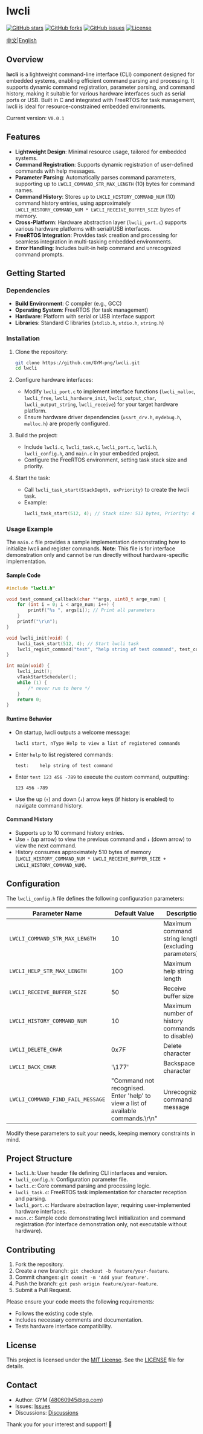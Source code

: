 
# lwcli

[![GitHub stars](https://img.shields.io/github/stars/GYM-png/lwcli?style=social)](https://github.com/GYM-png/lwcli/stargazers)
[![GitHub forks](https://img.shields.io/github/forks/GYM-png/lwcli?style=social)](https://github.com/GYM-png/lwcli/network/members)
[![GitHub issues](https://img.shields.io/github/issues/GYM-png/lwcli)](https://github.com/GYM-png/lwcli/issues)
[![License](https://img.shields.io/github/license/GYM-png/lwcli)](https://github.com/GYM-png/lwcli/blob/master/LICENSE)

[中文](https://github.com/GYM-png/lwcli/blob/master/README.md)|[English](https://github.com/GYM-png/lwcli/blob/master/README_EN.md)

## Overview

**lwcli** is a lightweight command-line interface (CLI) component designed for embedded systems, enabling efficient command parsing and processing. It supports dynamic command registration, parameter parsing, and command history, making it suitable for various hardware interfaces such as serial ports or USB. Built in C and integrated with FreeRTOS for task management, lwcli is ideal for resource-constrained embedded environments.

Current version: `V0.0.1`

## Features

- **Lightweight Design**: Minimal resource usage, tailored for embedded systems.
- **Command Registration**: Supports dynamic registration of user-defined commands with help messages.
- **Parameter Parsing**: Automatically parses command parameters, supporting up to `LWCLI_COMMAND_STR_MAX_LENGTH` (10) bytes for command names.
- **Command History**: Stores up to `LWCLI_HISTORY_COMMAND_NUM` (10) command history entries, using approximately `LWCLI_HISTORY_COMMAND_NUM * LWCLI_RECEIVE_BUFFER_SIZE` bytes of memory.
- **Cross-Platform**: Hardware abstraction layer (`lwcli_port.c`) supports various hardware platforms with serial/USB interfaces.
- **FreeRTOS Integration**: Provides task creation and processing for seamless integration in multi-tasking embedded environments.
- **Error Handling**: Includes built-in help command and unrecognized command prompts.

## Getting Started

### Dependencies

- **Build Environment**: C compiler (e.g., GCC)
- **Operating System**: FreeRTOS (for task management)
- **Hardware**: Platform with serial or USB interface support
- **Libraries**: Standard C libraries (`stdlib.h`, `stdio.h`, `string.h`)

### Installation

1. Clone the repository:
   ```bash
   git clone https://github.com/GYM-png/lwcli.git
   cd lwcli
   ```

2. Configure hardware interfaces:
   - Modify `lwcli_port.c` to implement interface functions (`lwcli_malloc`, `lwcli_free`, `lwcli_hardware_init`, `lwcli_output_char`, `lwcli_output_string`, `lwcli_receive`) for your target hardware platform.
   - Ensure hardware driver dependencies (`usart_drv.h`, `mydebug.h`, `malloc.h`) are properly configured.

3. Build the project:
   - Include `lwcli.c`, `lwcli_task.c`, `lwcli_port.c`, `lwcli.h`, `lwcli_config.h`, and `main.c` in your embedded project.
   - Configure the FreeRTOS environment, setting task stack size and priority.

4. Start the task:
   - Call `lwcli_task_start(StackDepth, uxPriority)` to create the lwcli task.
   - Example:
     ```c
     lwcli_task_start(512, 4); // Stack size: 512 bytes, Priority: 4
     ```

### Usage Example

The `main.c` file provides a sample implementation demonstrating how to initialize lwcli and register commands. **Note**: This file is for interface demonstration only and cannot be run directly without hardware-specific implementation.

#### Sample Code
```c
#include "lwcli.h"

void test_command_callback(char **args, uint8_t arge_num) {
    for (int i = 0; i < arge_num; i++) {
        printf("%s ", args[i]); // Print all parameters
    }
    printf("\r\n");
}

void lwcli_init(void) {
    lwcli_task_start(512, 4); // Start lwcli task
    lwcli_regist_command("test", "help string of test command", test_command_callback); // Register test command
}

int main(void) {
    lwcli_init();
    vTaskStartScheduler();
    while (1) {
        /* never run to here */
    }
    return 0;
}
```

#### Runtime Behavior
- On startup, lwcli outputs a welcome message:
  ```
  lwcli start, nType Help to view a list of registered commands
  ```
- Enter `help` to list registered commands:
  ```
  test:    help string of test command
  ```
- Enter `test 123 456 -789` to execute the custom command, outputting:
  ```
  123 456 -789
  ```
- Use the up (`↑`) and down (`↓`) arrow keys (if history is enabled) to navigate command history.

#### Command History
- Supports up to 10 command history entries.
- Use `↑` (up arrow) to view the previous command and `↓` (down arrow) to view the next command.
- History consumes approximately 510 bytes of memory (`LWCLI_HISTORY_COMMAND_NUM * LWCLI_RECEIVE_BUFFER_SIZE + LWCLI_HISTORY_COMMAND_NUM`).

## Configuration

The `lwcli_config.h` file defines the following configuration parameters:

| Parameter Name                    | Default Value | Description                              |
|-----------------------------------|---------------|------------------------------------------|
| `LWCLI_COMMAND_STR_MAX_LENGTH`    | 10            | Maximum command string length (excluding parameters) |
| `LWCLI_HELP_STR_MAX_LENGTH`       | 100           | Maximum help string length               |
| `LWCLI_RECEIVE_BUFFER_SIZE`       | 50            | Receive buffer size                      |
| `LWCLI_HISTORY_COMMAND_NUM`       | 10            | Maximum number of history commands (0 to disable) |
| `LWCLI_DELETE_CHAR`               | 0x7F          | Delete character                         |
| `LWCLI_BACK_CHAR`                 | '\177'        | Backspace character                      |
| `LWCLI_COMMAND_FIND_FAIL_MESSAGE` | "Command not recognised. Enter 'help' to view a list of available commands.\r\n" | Unrecognized command message |

Modify these parameters to suit your needs, keeping memory constraints in mind.

## Project Structure

- `lwcli.h`: User header file defining CLI interfaces and version.
- `lwcli_config.h`: Configuration parameter file.
- `lwcli.c`: Core command parsing and processing logic.
- `lwcli_task.c`: FreeRTOS task implementation for character reception and parsing.
- `lwcli_port.c`: Hardware abstraction layer, requiring user-implemented hardware interfaces.
- `main.c`: Sample code demonstrating lwcli initialization and command registration (for interface demonstration only, not executable without hardware).

## Contributing

1. Fork the repository.
2. Create a new branch: `git checkout -b feature/your-feature`.
3. Commit changes: `git commit -m 'Add your feature'`.
4. Push the branch: `git push origin feature/your-feature`.
5. Submit a Pull Request.

Please ensure your code meets the following requirements:
- Follows the existing code style.
- Includes necessary comments and documentation.
- Tests hardware interface compatibility.

## License

This project is licensed under the [MIT License](LICENSE). See the [LICENSE](https://github.com/GYM-png/lwcli/blob/master/LICENSE) file for details.

## Contact

- Author: GYM (48060945@qq.com)
- Issues: [Issues](https://github.com/GYM-png/lwcli/issues)
- Discussions: [Discussions](https://github.com/GYM-png/lwcli/discussions)

Thank you for your interest and support! 🚀
